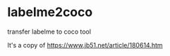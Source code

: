 # labelme2coco
transfer labelme to coco tool

It's a copy of https://www.jb51.net/article/180614.htm
